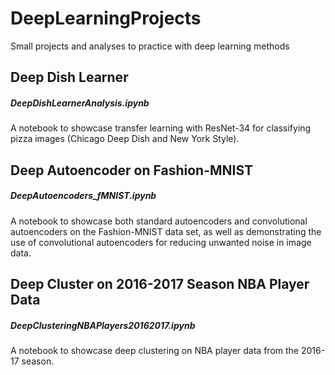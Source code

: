 # DeepLearningProjects
Small projects and analyses to practice with deep learning methods

## Deep Dish Learner 
##### DeepDishLearnerAnalysis.ipynb
A notebook to showcase transfer learning with ResNet-34 for classifying pizza images (Chicago Deep Dish and New York Style).

## Deep Autoencoder on Fashion-MNIST 
##### DeepAutoencoders_fMNIST.ipynb
A notebook to showcase both standard autoencoders and convolutional autoencoders on the Fashion-MNIST data set, as well as demonstrating the use of convolutional autoencoders for reducing unwanted noise in image data.

## Deep Cluster on 2016-2017 Season NBA Player Data 
##### DeepClusteringNBAPlayers20162017.ipynb
A notebook to showcase deep clustering on NBA player data from the 2016-17 season.
